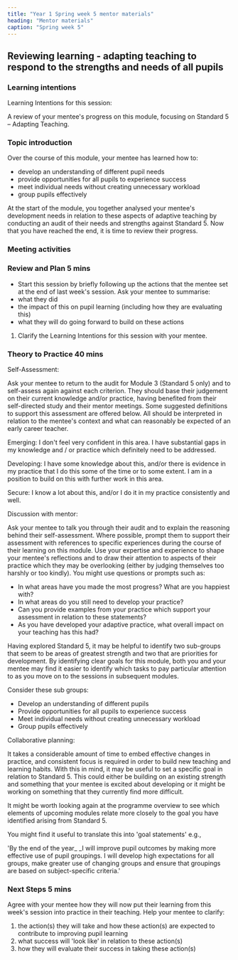 ```yaml
---
title: "Year 1 Spring week 5 mentor materials"
heading: "Mentor materials"
caption: "Spring week 5"
---
```


## Reviewing learning - adapting teaching to respond to the strengths and needs of all pupils

### Learning intentions

Learning Intentions for this session:

A review of your mentee's progress on this module, focusing on Standard 5 – Adapting Teaching.

### Topic introduction

Over the course of this module, your mentee has learned how to:

- develop an understanding of different pupil needs
- provide opportunities for all pupils to experience success
- meet individual needs without creating unnecessary workload
- group pupils effectively

At the start of the module, you together analysed your mentee's development needs in relation to these aspects of adaptive teaching by conducting an audit of their needs and strengths against Standard 5. Now that you have reached the end, it is time to review their progress.

### Meeting activities

### Review and Plan 5 mins

- Start this session by briefly following up the actions that the mentee set at the end of last week's session. Ask your mentee to summarise:
- what they did
- the impact of this on pupil learning (including how they are evaluating this)
- what they will do going forward to build on these actions

1. Clarify the Learning Intentions for this session with your mentee.

### Theory to Practice 40 mins

Self-Assessment:

Ask your mentee to return to the audit for Module 3 (Standard 5 only) and to self-assess again against each criterion. They should base their judgement on their current knowledge and/or practice, having benefited from their self-directed study and their mentor meetings. Some suggested definitions to support this assessment are offered below. All should be interpreted in relation to the mentee's context and what can reasonably be expected of an early career teacher.

Emerging: I don't feel very confident in this area. I have substantial gaps in my knowledge and / or practice which definitely need to be addressed.

Developing: I have some knowledge about this, and/or there is evidence in my practice that I do this some of the time or to some extent. I am in a position to build on this with further work in this area.

Secure: I know a lot about this, and/or I do it in my practice consistently and well.

Discussion with mentor:

Ask your mentee to talk you through their audit and to explain the reasoning behind their self-assessment. Where possible, prompt them to support their assessment with references to specific experiences during the course of their learning on this module. Use your expertise and experience to shape your mentee's reflections and to draw their attention to aspects of their practice which they may be overlooking (either by judging themselves too harshly or too kindly). You might use questions or prompts such as:

- In what areas have you made the most progress? What are you happiest with?
- In what areas do you still need to develop your practice?
- Can you provide examples from your practice which support your assessment in relation to these statements?
- As you have developed your adaptive practice, what overall impact on your teaching has this had?

Having explored Standard 5, it may be helpful to identify two sub-groups that seem to be areas of greatest strength and two that are priorities for development. By identifying clear goals for this module, both you and your mentee may find it easier to identify which tasks to pay particular attention to as you move on to the sessions in subsequent modules.

Consider these sub groups:

- Develop an understanding of different pupils
- Provide opportunities for all pupils to experience success
- Meet individual needs without creating unnecessary workload
- Group pupils effectively

Collaborative planning:

It takes a considerable amount of time to embed effective changes in practice, and consistent focus is required in order to build new teaching and learning habits. With this in mind, it may be useful to set a specific goal in relation to Standard 5. This could either be building on an existing strength and something that your mentee is excited about developing or it might be working on something that they currently find more difficult.

It might be worth looking again at the programme overview to see which elements of upcoming modules relate more closely to the goal you have identified arising from Standard 5.

You might find it useful to translate this into 'goal statements' e.g.,

'By the end of the year\_ \_I will improve pupil outcomes by making more effective use of pupil groupings. I will develop high expectations for all groups, make greater use of changing groups and ensure that groupings are based on subject-specific criteria.'

### Next Steps 5 mins

Agree with your mentee how they will now put their learning from this week's session into practice in their teaching. Help your mentee to clarify:

1. the action(s) they will take and how these action(s) are expected to contribute to improving pupil learning
2. what success will 'look like' in relation to these action(s)
3. how they will evaluate their success in taking these action(s)
